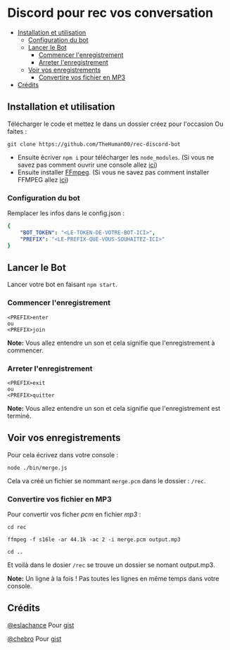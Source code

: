 # Discord pour rec vos conversation

-    [Installation et utilisation](#installation-et-utilisation)
     -    [Configuration du bot](#configuration-du-bot)
     -    [Lancer le Bot](#lancer-le-bot)
          -    [Commencer l'enregistrement](#commencer-l'enregistrement)
          -    [Arreter l'enregistrement](#arreter-l'enregistrement)
     -    [Voir vos enregistrements](#voir-vos-enregistrements)
          -    [Convertire vos fichier en MP3](#convertire-vos-fichier-en-MP3)
-    [Crédits](#crédits)

## Installation et utilisation

Télécharger le code et mettez le dans un dossier créez pour l'occasion
Ou faites :  
```
git clone https://github.com/TheHuman00/rec-discord-bot
```

- Ensuite écriver `npm i` pour télécharger les `node_modules`. (Si vous ne savez pas comment ouvrir une console allez [ici](https://github.com/TheHuman00/rec-discord-bot/blob/master/CONSOLE.md))
- Ensuite installer [FFmpeg](https://www.gyan.dev/ffmpeg/builds/ffmpeg-git-essentials.7z). 
(Si vous ne savez pas comment installer FFMPEG allez [ici](https://github.com/TheHuman00/rec-discord-bot/blob/master/FFMPEG.md))

### Configuration du bot

Remplacer les infos dans le config.json :

```yaml
{
    "BOT_TOKEN": "<LE-TOKEN-DE-VOTRE-BOT-ICI>",
    "PREFIX": "<LE-PREFIX-QUE-VOUS-SOUHAITEZ-ICI>"
}
```

## Lancer le Bot

Lancer votre bot en faisant `npm start`.

### Commencer l'enregistrement

```
<PREFIX>enter 
ou
<PREFIX>join
```

**Note:** Vous allez entendre un son et cela signifie que l'enregistrement à commencer.

### Arreter l'enregistrement

```
<PREFIX>exit 
ou
<PREFIX>quitter
```

**Note:** Vous allez entendre un son et cela signifie que l'enregistrement est terminé.

## Voir vos enregistrements

Pour cela écrivez dans votre console :

```
node ./bin/merge.js
``` 

Cela va créé un fichier se nommant `merge.pcm` dans le dossier : `/rec`.


### Convertire vos fichier en MP3

Pour convertir vos ficher *pcm* en fichier *mp3* : 

```
cd rec

ffmpeg -f s16le -ar 44.1k -ac 2 -i merge.pcm output.mp3

cd ..
```

Et voilà dans le dosier `/rec` se trouve un dossier se nomant output.mp3.

**Note:** Un ligne à la fois ! Pas toutes les lignes en même temps dans votre console.

## Crédits

[@eslachance](https://github.com/eslachance) Pour [gist](https://gist.github.com/eslachance/fb70fc036183b7974d3b9191601846ba)

[@chebro](https://github.com/eslachance) Pour [gist](https://github.com/chebro/discord-voice-recorder)
